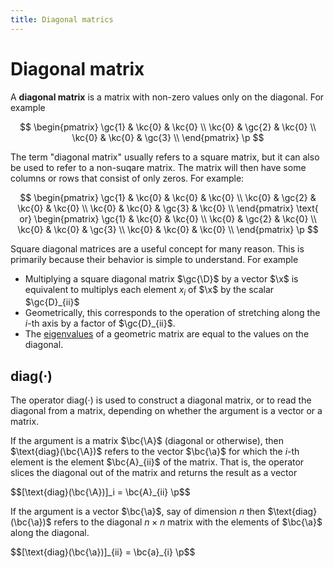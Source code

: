```yaml
---
title: Diagonal matrics
---
```


# Diagonal matrix

A **diagonal matrix** is a matrix with non-zero values only on the diagonal. For example

$$
\begin{pmatrix} 
\gc{1} & \kc{0} & \kc{0} \\
\kc{0} & \gc{2} & \kc{0} \\
\kc{0} & \kc{0} & \gc{3} \\
\end{pmatrix}
\p
$$

The term "diagonal matrix" usually refers to a square matrix, but it can also be used to refer to a non-suqare matrix. The matrix will then have some columns or rows that consist of only zeros. For example:

$$
\begin{pmatrix} 
\gc{1} & \kc{0} & \kc{0} & \kc{0} \\
\kc{0} & \gc{2} & \kc{0} & \kc{0} \\
\kc{0} & \kc{0} & \gc{3} & \kc{0} \\
\end{pmatrix}
\text{ or}
\begin{pmatrix} 
\gc{1} & \kc{0} & \kc{0} \\
\kc{0} & \gc{2} & \kc{0} \\
\kc{0} & \kc{0} & \gc{3} \\
\kc{0} & \kc{0} & \kc{0} \\
\end{pmatrix}
\p
$$

Square diagonal matrices are a useful concept for many reason. This is primarily because their behavior is simple to understand. For example

* Multiplying a square diagonal matrix $\gc{\D}$ by a vector $\x$ is equivalent to multiplys each element $x_i$ of $\x$ by the scalar $\gc{D}_{ii}$
* Geometrically, this corresponds to the operation of stretching along the $i$-th axis by a factor of $\gc{D}_{ii}$.
* The [eigenvalues](./eigenvalues) of a geometric matrix are equal to the values on the diagonal.

## $\text{diag}(\cdot)$

The operator $\text{diag}(\cdot)$ is used to construct a diagonal matrix, or to read the diagonal from a matrix, depending on whether the argument is a vector or a matrix.

If the argument is a matrix $\bc{\A}$ (diagonal or otherwise), then $\text{diag}(\bc{\A})$ refers to the vector $\bc{\a}$ for which the $i$-th element is the element $\bc{A}_{ii}$ of the matrix. That is, the operator slices the diagonal out of the matrix and returns the result as a vector 

<p>$$[\text{diag}(\bc{\A})]_i = \bc{A}_{ii} \p$$</p>

If the argument is a vector $\bc{\a}$, say of dimension $n$ then $\text{diag}(\bc{\a})$ refers to the diagonal $n \times n$ matrix with the elements of $\bc{\a}$ along the diagonal.

<p>$$[\text{diag}(\bc{\a})]_{ii} = \bc{a}_{i} \p$$</p>
